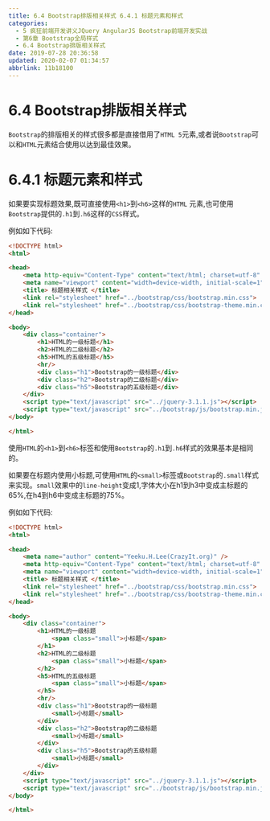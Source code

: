 ```yaml
---
title: 6.4 Bootstrap排版相关样式 6.4.1 标题元素和样式
categories: 
  - 5 疯狂前端开发讲义JQuery AngularJS Bootstrap前端开发实战
  - 第6章 Bootstrap全局样式
  - 6.4 Bootstrap排版相关样式
date: 2019-07-28 20:36:58
updated: 2020-02-07 01:34:57
abbrlink: 11b18100
---
```



# 6.4 Bootstrap排版相关样式 #
`Bootstrap`的排版相关的样式很多都是直接借用了`HTML 5`元素,或者说`Bootstrap`可以和`HTML`元素结合使用以达到最佳效果。
# 6.4.1 标题元素和样式 #
如果要实现标题效果,既可直接使用`<h1>`到`<h6>`这样的`HTML` 元素,也可使用`Bootstrap`提供的`.h1`到`.h6`这样的`CSS`样式。


例如如下代码:
```html
<!DOCTYPE html>
<html>

<head>
    <meta http-equiv="Content-Type" content="text/html; charset=utf-8" />
    <meta name="viewport" content="width=device-width, initial-scale=1">
    <title> 标题相关样式 </title>
    <link rel="stylesheet" href="../bootstrap/css/bootstrap.min.css">
    <link rel="stylesheet" href="../bootstrap/css/bootstrap-theme.min.css">
</head>

<body>
    <div class="container">
        <h1>HTML的一级标题</h1>
        <h2>HTML的二级标题</h2>
        <h5>HTML的五级标题</h5>
        <hr/>
        <div class="h1">Bootstrap的一级标题</div>
        <div class="h2">Bootstrap的二级标题</div>
        <div class="h5">Bootstrap的五级标题</div>
    </div>
    <script type="text/javascript" src="../jquery-3.1.1.js"></script>
    <script type="text/javascript" src="../bootstrap/js/bootstrap.min.js"></script>
</body>

</html>
```

使用`HTML`的`<h1>`到`<h6>`标签和使用`Bootstrap`的`.h1`到`.h6`样式的效果基本是相同的。

如果要在标题内使用小标题,可使用`HTML`的`<small>`标签或`Bootstrap`的`.small`样式来实现。`small`效果中的`line-height`变成1,字体大小在h1到h3中变成主标题的65%,在h4到h6中变成主标题的75%。


例如如下代码:
```html
<!DOCTYPE html>
<html>

<head>
    <meta name="author" content="Yeeku.H.Lee(CrazyIt.org)" />
    <meta http-equiv="Content-Type" content="text/html; charset=utf-8" />
    <meta name="viewport" content="width=device-width, initial-scale=1">
    <title> 标题相关样式 </title>
    <link rel="stylesheet" href="../bootstrap/css/bootstrap.min.css">
    <link rel="stylesheet" href="../bootstrap/css/bootstrap-theme.min.css">
</head>

<body>
    <div class="container">
        <h1>HTML的一级标题
            <span class="small">小标题</span>
        </h1>
        <h2>HTML的二级标题
            <span class="small">小标题</span>
        </h2>
        <h5>HTML的五级标题
            <span class="small">小标题</span>
        </h5>
        <hr/>
        <div class="h1">Bootstrap的一级标题
            <small>小标题</small>
        </div>
        <div class="h2">Bootstrap的二级标题
            <small>小标题</small>
        </div>
        <div class="h5">Bootstrap的五级标题
            <small>小标题</small>
        </div>
    </div>
    <script type="text/javascript" src="../jquery-3.1.1.js"></script>
    <script type="text/javascript" src="../bootstrap/js/bootstrap.min.js"></script>
</body>

</html>
```

